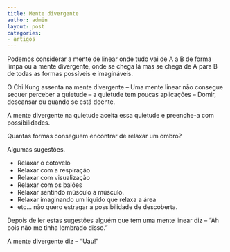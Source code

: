 ```yaml
---
title: Mente divergente
author: admin
layout: post
categories:
- artigos
---
```

Podemos considerar a mente de linear onde tudo vai de A a B de forma limpa ou a mente divergente, onde se chega lá mas se chega de A para B de todas as formas possíveis e imagináveis.

O Chi Kung assenta na mente divergente &#8211; Uma mente linear não consegue sequer perceber a quietude &#8211; a quietude tem poucas aplicações &#8211; Domir, descansar ou quando se está doente.

A mente divergente na quietude aceita essa quietude e preenche-a com possibilidades.

Quantas formas conseguem encontrar de relaxar um ombro?

Algumas sugestões.

*   Relaxar o cotovelo
*   Relaxar com a respiração
*   Relaxar com visualização
*   Relaxar com os balões
*   Relaxar sentindo músculo a músculo.
*   Relaxar imaginando um líquido que relaxa a área
*   etc&#8230; não quero estragar a possibilidade de descoberta.

Depois de ler estas sugestões alguém que tem uma mente linear diz &#8211; &#8220;Ah pois não me tinha lembrado disso.&#8221;

A mente divergente diz &#8211; &#8220;Uau!&#8221;
